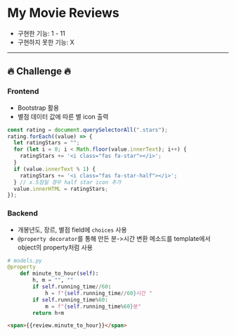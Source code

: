 # My Movie Reviews

- 구현한 기능: 1 - 11
- 구현하지 못한 기능: X

---

## 🔥 Challenge 🔥

### Frontend

- Bootstrap 활용
- 별점 데이터 값에 따른 별 icon 출력

```Javascript
const rating = document.querySelectorAll(".stars");
rating.forEach((value) => {
  let ratingStars = "";
  for (let i = 0; i < Math.floor(value.innerText); i++) {
    ratingStars += '<i class="fas fa-star"></i>';
  }
  if (value.innerText % 1) {
    ratingStars += '<i class="fas fa-star-half"></i>';
  } // x.5점일 경우 half star icon 추가
  value.innerHTML = ratingStars;
});
```

### Backend

- 개봉년도, 장르, 별점 field에 `choices` 사용
- `@property decorator`를 통해 만든 분->시간 변환 메소드를 template에서 object의 property처럼 사용

```Python
# models.py
@property
    def minute_to_hour(self):
        h, m = "", ""
        if self.running_time//60:
            h = f"{self.running_time//60}시간 "
        if self.running_time%60:
            m = f"{self.running_time%60}분"
        return h+m
```

```Html
<span>{{review.minute_to_hour}}</span>
```
